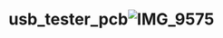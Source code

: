 # usb_tester_pcb![IMG_9575](https://github.com/SlaVoy/usb_tester_pcb/assets/10488240/44de65f6-2082-4a9b-9e1c-49ec3de7b9b3)
